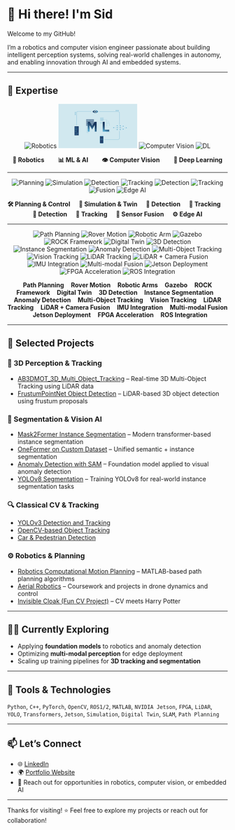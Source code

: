 # 👋 Hi there! I'm Sid

Welcome to my GitHub!

I’m a robotics and computer vision engineer passionate about building intelligent perception systems, solving real-world challenges in autonomy, and enabling innovation through AI and embedded systems.

---

## 🧠 Expertise

<!-- Level 1: Domains -->
<p float="left" align="center">
  <img src="logos/gif/robotics.gif" width="180" alt="Robotics" />
  <img src="logos/gif/ml.gif" width="180" alt="Machine Learning" />
  <img src="logos/gif/computer_vision.gif" width="180" alt="Computer Vision" />
  <img src="logos/gif/deep_learning.gif" width="180" alt="DL" />
</p>

<p float="left" align="center">
  <b>🤖 Robotics</b> &nbsp;&nbsp;&nbsp;&nbsp;&nbsp;&nbsp;
  <b>📊 ML & AI</b> &nbsp;&nbsp;&nbsp;&nbsp;&nbsp;&nbsp;
  <b>👁️ Computer Vision</b> &nbsp;&nbsp;&nbsp;&nbsp;&nbsp;&nbsp;
  <b>📡 Deep Learning</b>
</p>

---

<!-- Level 2: Subcategories -->
<p float="left" align="center">
  <img src="path_to_planning_logo.png" width="50" alt="Planning" />
  <img src="path_to_simulation_logo.png" width="50" alt="Simulation" />
  <img src="path_to_detection_logo.png" width="50" alt="Detection" />
  <img src="path_to_tracking_logo.png" width="50" alt="Tracking" />
  <img src="path_to_detection_logo.png" width="50" alt="Detection" />
  <img src="path_to_tracking_logo.png" width="50" alt="Tracking" />
  <img src="path_to_fusion_logo.png" width="50" alt="Fusion" />
  <img src="path_to_edge_ai_logo.png" width="50" alt="Edge AI" />
</p>

<p float="left" align="center" style="margin-top:0;">
  <b>🛠️ Planning & Control</b> &nbsp;&nbsp;&nbsp;
  <b>🧪 Simulation & Twin</b> &nbsp;&nbsp;&nbsp;
  <b>🎯 Detection</b> &nbsp;&nbsp;&nbsp;
  <b>📍 Tracking</b> &nbsp;&nbsp;&nbsp;
  <b>🎯 Detection</b> &nbsp;&nbsp;&nbsp;
  <b>📍 Tracking</b> &nbsp;&nbsp;&nbsp;
  <b>🔗 Sensor Fusion</b> &nbsp;&nbsp;&nbsp;
  <b>⚙️ Edge AI</b>
</p>

---

<!-- Level 3: Topics -->
<p float="left" align="center">
  <img src="path_to_path_planning_logo.png" width="40" alt="Path Planning" />
  <img src="path_to_rover_motion_logo.png" width="40" alt="Rover Motion" />
  <img src="path_to_robotic_arm_logo.png" width="40" alt="Robotic Arm" />
  <img src="path_to_gazebo_logo.png" width="40" alt="Gazebo" />
  <img src="path_to_rock_logo.png" width="40" alt="ROCK Framework" />
  <img src="path_to_custom_twin_logo.png" width="40" alt="Digital Twin" />
  <img src="path_to_3d_detection_logo.png" width="40" alt="3D Detection" />
  <img src="path_to_instance_seg_logo.png" width="40" alt="Instance Segmentation" />
  <img src="path_to_anomaly_detection_logo.png" width="40" alt="Anomaly Detection" />
  <img src="path_to_mot_logo.png" width="40" alt="Multi-Object Tracking" />
  <img src="path_to_vision_track_logo.png" width="40" alt="Vision Tracking" />
  <img src="path_to_lidar_track_logo.png" width="40" alt="LiDAR Tracking" />
  <img src="path_to_fusion_lidar_cam_logo.png" width="40" alt="LiDAR + Camera Fusion" />
  <img src="path_to_imu_logo.png" width="40" alt="IMU Integration" />
  <img src="path_to_multi_modal_logo.png" width="40" alt="Multi-modal Fusion" />
  <img src="path_to_jetson_logo.png" width="40" alt="Jetson Deployment" />
  <img src="path_to_fpga_logo.png" width="40" alt="FPGA Acceleration" />
  <img src="path_to_ros_logo.png" width="40" alt="ROS Integration" />
</p>

<p float="left" align="center" style="margin-top:0;">
  <b>Path Planning</b> &nbsp;&nbsp;
  <b>Rover Motion</b> &nbsp;&nbsp;
  <b>Robotic Arms</b> &nbsp;&nbsp;
  <b>Gazebo</b> &nbsp;&nbsp;
  <b>ROCK Framework</b> &nbsp;&nbsp;
  <b>Digital Twin</b> &nbsp;&nbsp;
  <b>3D Detection</b> &nbsp;&nbsp;
  <b>Instance Segmentation</b> &nbsp;&nbsp;
  <b>Anomaly Detection</b> &nbsp;&nbsp;
  <b>Multi-Object Tracking</b> &nbsp;&nbsp;
  <b>Vision Tracking</b> &nbsp;&nbsp;
  <b>LiDAR Tracking</b> &nbsp;&nbsp;
  <b>LiDAR + Camera Fusion</b> &nbsp;&nbsp;
  <b>IMU Integration</b> &nbsp;&nbsp;
  <b>Multi-modal Fusion</b> &nbsp;&nbsp;
  <b>Jetson Deployment</b> &nbsp;&nbsp;
  <b>FPGA Acceleration</b> &nbsp;&nbsp;
  <b>ROS Integration</b>
</p>

---

## 🚀 Selected Projects

### 🎯 3D Perception & Tracking
- [AB3DMOT_3D_Multi_Object_Tracking](https://github.com/yourusername/AB3DMOT_3D_Multi_Object_Tracking) – Real-time 3D Multi-Object Tracking using LiDAR data  
- [FrustumPointNet Object Detection](https://github.com/yourusername/FrustrumPointnet_object_detection_using_LiDAR_data) – LiDAR-based 3D object detection using frustum proposals

### 🧠 Segmentation & Vision AI
- [Mask2Former Instance Segmentation](https://github.com/yourusername/instance_segmentation_using_Mask2Former) – Modern transformer-based instance segmentation  
- [OneFormer on Custom Dataset](https://github.com/yourusername/Oneformer_instance_segmentation_with_custom_dataset) – Unified semantic + instance segmentation  
- [Anomaly Detection with SAM](https://github.com/yourusername/anomaly_detection_and_segmentation_using_sam) – Foundation model applied to visual anomaly detection  
- [YOLOv8 Segmentation](https://github.com/yourusername/instance_segmentation_with-custom_dataset_using_yolov8) – Training YOLOv8 for real-world instance segmentation tasks

### 🔍 Classical CV & Tracking
- [YOLOv3 Detection and Tracking](https://github.com/yourusername/YOLOv3-Dectection-and-Tracking-with-Custom-Dataset)  
- [OpenCV-based Object Tracking](https://github.com/yourusername/Object-Tracking-using-OpenCV-)  
- [Car & Pedestrian Detection](https://github.com/yourusername/Car-Pedestrian-Detection)

### ⚙️ Robotics & Planning
- [Robotics Computational Motion Planning](https://github.com/yourusername/Robotics-Computational-Motion-Planning) – MATLAB-based path planning algorithms  
- [Aerial Robotics](https://github.com/yourusername/Aerial-Robotics) – Coursework and projects in drone dynamics and control  
- [Invisible Cloak (Fun CV Project)](https://github.com/yourusername/Invisible_cloak) – CV meets Harry Potter

---

## 🧑‍💻 Currently Exploring

- Applying **foundation models** to robotics and anomaly detection  
- Optimizing **multi-modal perception** for edge deployment  
- Scaling up training pipelines for **3D tracking and segmentation**

---

## 🧩 Tools & Technologies

`Python`, `C++`, `PyTorch`, `OpenCV`, `ROS1/2`, `MATLAB`, `NVIDIA Jetson`, `FPGA`, `LiDAR`, `YOLO`, `Transformers`, `Jetson`, `Simulation`, `Digital Twin`, `SLAM`, `Path Planning`

---

## 📫 Let’s Connect

- 🌐 [LinkedIn](https://linkedin.com/in/yourprofile)
- 🌍 [Portfolio Website](https://yourwebsite.com)
- 📨 Reach out for opportunities in robotics, computer vision, or embedded AI

---

Thanks for visiting! ⭐ Feel free to explore my projects or reach out for collaboration!
